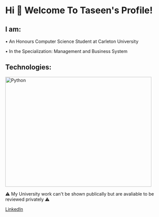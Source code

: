 # Hi 👋 Welcome To Taseen's Profile!

## I am:
  • An Honours Computer Science Student at Carleton University

  • In the Specialization: Management and Business System

## Technologies:
<img src="[https://en.wikipedia.org/wiki/Python_%28programming_language%29](https://upload.wikimedia.org/wikipedia/commons/thumb/c/c3/Python-logo-notext.svg/1200px-Python-logo-notext.svg.png)" alt="Python" width="460" height="345">

⚠️ My University work can't be shown publically but are avaliable to be reviewed privately ⚠️

[LinkedIn](https://www.linkedin.com/in/taseen-waseq-606b04208/) 
